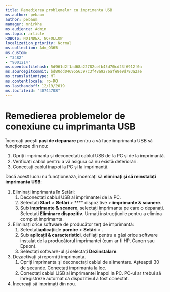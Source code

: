 ```yaml
---
title: Remedierea problemelor cu imprimanta USB
ms.author: pebaum
author: pebaum
manager: mnirkhe
ms.audience: Admin
ms.topic: article
ROBOTS: NOINDEX, NOFOLLOW
localization_priority: Normal
ms.collection: Adm_O365
ms.custom:
- "3482"
- "9001214"
ms.openlocfilehash: 5d961d2f1ad68a22782cefb45d70cd23f6912f0a
ms.sourcegitcommit: bd80dd0469556397c3f48a9276afe8e9d793a2ae
ms.translationtype: MT
ms.contentlocale: ro-RO
ms.lasthandoff: 12/19/2019
ms.locfileid: "40744708"
---
```

# <a name="fix-usb-printer-connection-issues"></a>Remedierea problemelor de conexiune cu imprimanta USB

Încercați acești **pași de depanare** pentru a vă face imprimanta USB să funcționeze din nou:

1. Opriți imprimanta și deconectați cablul USB de la PC și de la imprimantă.
2. Verificați cablul pentru a vă asigura că nu există deteriorări.
3. Conectați cablul înapoi la PC și la imprimantă.

Dacă acest lucru nu funcționează, încercați să **eliminați și să reinstalați imprimanta USB**:

1. Eliminați imprimanta în Setări:
    1. Deconectați cablul USB al imprimantei de la PC.
    2. Selectați **Start** > **Setări** > **** dispozitive > **imprimante & scanere**.
    3. Sub **imprimante & scanere**, selectați imprimanta pe care o depanați. Selectați **Eliminare dispozitiv**. Urmați instrucțiunile pentru a elimina complet imprimanta.
2. Eliminați orice software de producător terț de imprimantă:
    1. Selectați**aplicații**de **pornire** > **Setări** > .
    2. Sub **aplicații & caracteristici**, defilați pentru a găsi orice software instalat de la producătorul imprimantei (cum ar fi HP, Canon sau Epson).
    3. Selectați software-ul și selectați **Dezinstalare**.
3. Dezactivați și reporniți imprimanta.<br>
    1. Opriți imprimanta și deconectați cablul de alimentare. Așteaptă 30 de secunde. Conectați imprimanta la loc.
    2. Conectați cablul USB al imprimantei înapoi la PC. PC-ul ar trebui să înregistreze automat că dispozitivul a fost conectat.
4. Încercați să imprimați din nou.